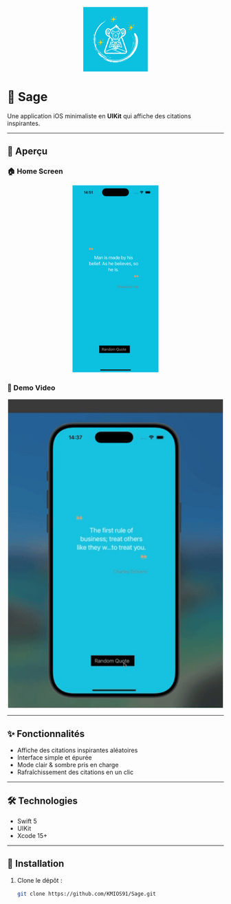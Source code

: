 <div align="center">
  <img src="Screenshots/logo.png" alt="logo" width="150">
</div>

# 🌿 Sage

Une application iOS minimaliste en **UIKit** qui affiche des citations inspirantes.

---

## 📸 Aperçu

### 🏠 Home Screen
<p align="center">
  <img src="Screenshots/picture.png" width="200" alt="Home Screen">
</p>

### 🎥 Demo Video
<p align="center">
  <img src="Screenshots/gif_1.gif" alt="Demo Video" width="500">
</p>

---

## ✨ Fonctionnalités
- Affiche des citations inspirantes aléatoires
- Interface simple et épurée
- Mode clair & sombre pris en charge
- Rafraîchissement des citations en un clic

---

## 🛠️ Technologies
- Swift 5
- UIKit
- Xcode 15+

---

## 🚀 Installation
1. Clone le dépôt :
   ```bash
   git clone https://github.com/KMIOS91/Sage.git
